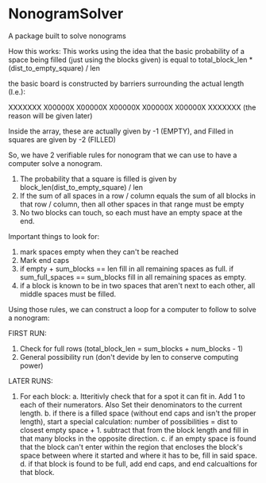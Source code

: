 # NonogramSolver
A package built to solve nonograms

How this works:
  This works using the idea that the basic probability of a space being filled (just using the blocks given) is equal to total_block_len * (dist_to_empty_square) / len

the basic board is constructed by barriers surrounding the actual length (I.e.):

XXXXXXX
X00000X
X00000X
X00000X
X00000X
X00000X
XXXXXXX
(the reason will be given later)

Inside the array, these are actually given by -1 (EMPTY), and Filled in squares are given by -2 (FILLED)

So, we have 2 verifiable rules for nonogram that we can use to have a computer solve a nonogram.
1. The probability that a square is filled is given by block_len(dist_to_empty_square) / len
2. If the sum of all spaces in a row / column equals the sum of all blocks in that row / column, then all other spaces in that range must be empty
3. No two blocks can touch, so each must have an empty space at the end.


Important things to look for:
 1. mark spaces empty when they can't be reached
 2. Mark end caps
 3. if empty + sum_blocks == len fill in all remaining spaces as full.
    if sum_full_spaces == sum_blocks fill in all remaining spaces as empty.
 4. if a block is known to be in two spaces that aren't next to each other, all middle spaces must be filled.

Using those rules, we can construct a loop for a computer to follow to solve a nonogram:

FIRST RUN:
1. Check for full rows (total_block_len = sum_blocks + num_blocks - 1)
2. General possibility run (don't devide by len to conserve computing power)

LATER RUNS:
1. For each block:
  a. Itteritivly check that for a spot it can fit in. Add 1 to each of their numerators.
     Also Set their denominators to the current length.
  b. if there is a filled space (without end caps and isn't the proper length), start a special calculation:
      number of possibilities = dist to closest empty space + 1. subtract that from the block length and fill in that many blocks in the opposite direction.
  c. if an empty space is found that the block can't enter within the region that encloses the block's space between where it started and where it has to be, fill in said space.
  d. if that block is found to be full, add end caps, and end calcualtions for that block.

